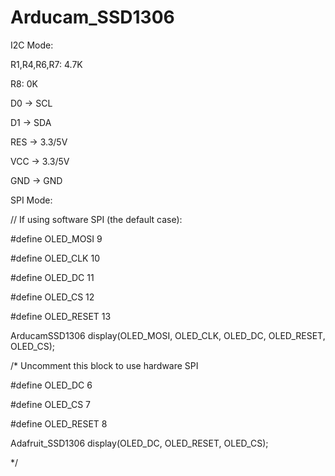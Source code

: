# Arducam_SSD1306

I2C Mode:

R1,R4,R6,R7: 4.7K

R8: 0K


D0 -> SCL

D1 -> SDA

RES -> 3.3/5V

VCC -> 3.3/5V

GND -> GND

SPI Mode:

// If using software SPI (the default case):

#define OLED_MOSI   9

#define OLED_CLK   10

#define OLED_DC    11

#define OLED_CS    12

#define OLED_RESET 13

ArducamSSD1306 display(OLED_MOSI, OLED_CLK, OLED_DC, OLED_RESET, OLED_CS);

/* Uncomment this block to use hardware SPI

#define OLED_DC     6

#define OLED_CS     7

#define OLED_RESET  8

Adafruit_SSD1306 display(OLED_DC, OLED_RESET, OLED_CS);

*/

